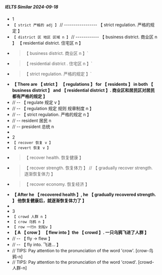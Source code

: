 ##### IELTS Similar 2024-09-18

- 1
- `【 strict 严格的 adj 】` // ----------------- 【 strict regulation. 严格的规定 】
- `【 district 区 地区 区域 n 】` // ------------ 【 business district. 商业区 n 】 【 residential district. 住宅区 n 】
- > 【 business district. 商业区 n 】`
- > 【 residential district . 住宅区 n 】`
- > 【 strict regulation. 严格的规定 】`
- **【 There are 【 strict 】 【 regulations 】 for 【 residents 】 in both 【 business district 】 and 【 residential district 】. 商业区和居民区对居民都有严格的规定 】**
- // -- 【 regulate 规定 v 】
- // -- 【 regulation 规定 规则 规章制度 n 】
- // -- 【 strict regulation. 严格的规定 n 】
- // -- resident 居民 n
- // -- president 总统 n
-
- 2
- `【 recover 恢复 v 】`
- `【 revert 恢复 v 】`
- > 【 recover health. 恢复健康 】
- > 【 recover strength. 恢复体力 】 // 【 gradually recover strength. 逐渐恢复体力 】
- > 【 recover economy. 恢复经济 】
- **【 After he 【 recovered health 】, he 【 gradually recovered strength. 】 他恢复健康后，就逐渐恢复体力了 】**
-
- 3
- `【 crowd 人群 n 】`
- `【 crow 乌鸦 n 】`
- `【 row 一行n 划船v 】`
- **【 A 【 crow 】 【 flew into 】the 【 crowd 】. 一只乌鸦飞进了人群 】**
- // -- 【 fly -> flew 】
- // -- 【 fly into. 飞进... 】
- // TIPS: Pay attention to the pronunciation of the word 'crow'. [crow-乌鸦-n]
- // TIPS: Pay attention to the pronunciation of the word 'crowd'. [crowd-人群-n]
